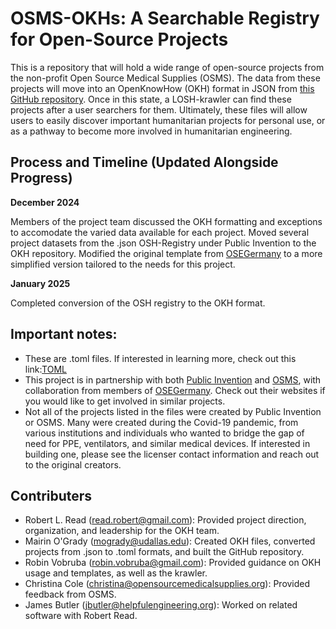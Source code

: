 # OSMS-OKHs: A Searchable Registry for Open-Source Projects
This is a repository that will hold a wide range of open-source projects from the non-profit Open Source Medical Supplies (OSMS). The data from these projects will move into an OpenKnowHow (OKH) format in JSON from [this GitHub repository](https://github.com/iop-alliance/OpenKnowHow/blob/master/res/sample_data/okh-TEMPLATE.toml). Once in this state, a LOSH-krawler can find these projects after a user searchers for them. Ultimately, these files will allow users to easily discover important humanitarian projects for personal use, or as a pathway to become more involved in humanitarian engineering.

## Process and Timeline (Updated Alongside Progress)
**December 2024**

Members of the project team discussed the OKH formatting and exceptions to accomodate the varied data available for each project. Moved several project datasets from the .json OSH-Registry under Public Invention to the OKH repository. Modified the original template from [OSEGermany](https://gitlab.com/OSEGermany) to a more simplified version tailored to the needs for this project.

**January 2025**

Completed conversion of the OSH registry to the OKH format. 

## Important notes:
  * These are .toml files. If interested in learning more, check out this link:[TOML](https://toml.io/en/)
  * This project is in partnership with both [Public Invention](https://www.pubinv.org/volunteer/) and [OSMS](https://opensourcemedicalsupplies.org/), with collaboration from members of [OSEGermany](https://gitlab.com/OSEGermany). Check out their websites if you would like to get involved in similar projects.
  * Not all of the projects listed in the files were created by Public Invention or OSMS. Many were created during the Covid-19 pandemic, from various institutions and individuals who wanted to bridge the gap of need for PPE, ventilators, and similar medical devices. If interested in building one, please see the licenser contact information and reach out to the original creators.

## Contributers
  * Robert L. Read (<read.robert@gmail.com>): Provided project direction, organization, and leadership for the OKH team.
  * Mairin O'Grady (<mogrady@udallas.edu>): Created OKH files, converted projects from .json to .toml formats, and built the GitHub repository.
  * Robin Vobruba (<robin.vobruba@gmail.com>): Provided guidance on OKH usage and templates, as well as the krawler.
  * Christina Cole (<christina@opensourcemedicalsupplies.org>): Provided feedback from OSMS.
  * James Butler (<jbutler@helpfulengineering.org>): Worked on related software with Robert Read.
